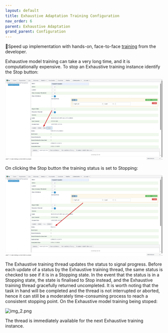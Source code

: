 ```yaml
---
layout: default
title: Exhaustive Adaptation Training Configuration
nav_order: 6
parent: Exhaustive Adaptation
grand_parent: Configuration
---
```


🚀Speed up implementation with hands-on, face-to-face [training](https://www.jube.io/jube-training) from the developer.

Exhaustive model training can take a very long time, and it is computationally expensive. To stop an Exhaustive training
instance identify the Stop button:

![LocationOfStopButton.png](LocationOfStopButton.png)

On clicking the Stop button the training status is set to Stopping:

![Stopping.png](Stopping.png)

The Exhaustive training thread updates the status to signal progress. Before each update of a status by the Exhaustive
training thread,
the same status is checked to see if it is in a Stopping state. In the event that the status is in a Stopping state, the
state is finalised to Stop instead, and the Exhaustive training thread gracefully returned uncompleted. It is worth
noting
that the task in hand will be completed and the thread is not interrupted or aborted, hence it can still be a moderately
time-consuming process to reach a consistent stopping point.  On the Exhaustive model training being stoped:

![img_2.png](img_2.png)

The thread is immediately available for the next Exhaustive training instance.



